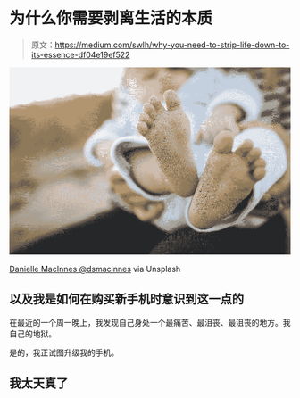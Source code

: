 # 为什么你需要剥离生活的本质

> 原文：<https://medium.com/swlh/why-you-need-to-strip-life-down-to-its-essence-df04e19ef522>

![](img/52b0e63d19b480e487a13d484a07a7eb.png)

[Danielle MacInnes @dsmacinnes](https://unsplash.com/@dsmacinnes) via Unsplash

## 以及我是如何在购买新手机时意识到这一点的

在最近的一个周一晚上，我发现自己身处一个最痛苦、最沮丧、最沮丧的地方。我自己的地狱。

是的，我正试图升级我的手机。

## 我太天真了